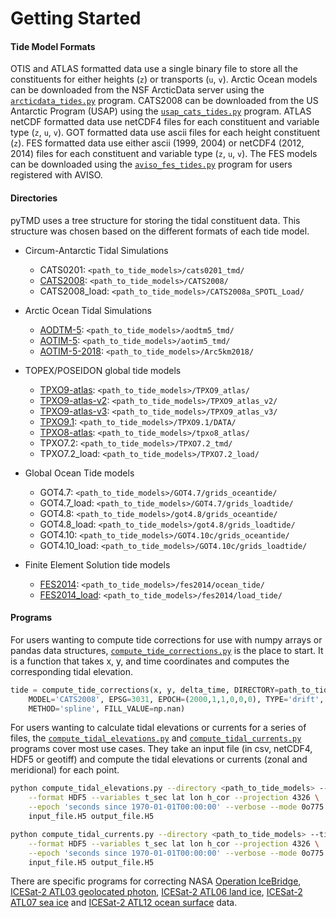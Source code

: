Getting Started
===============

#### Tide Model Formats
OTIS and ATLAS formatted data use a single binary file to store all the constituents for either heights (`z`) or transports (`u`, `v`).
Arctic Ocean models can be downloaded from the NSF ArcticData server using the [`arcticdata_tides.py`](https://github.com/tsutterley/pyTMD/blob/main/scripts/arcticdata_tides.py) program.
CATS2008 can be downloaded from the US Antarctic Program (USAP) using the [`usap_cats_tides.py`](https://github.com/tsutterley/pyTMD/blob/main/scripts/usap_cats_tides.py) program.
ATLAS netCDF formatted data use netCDF4 files for each constituent and variable type (`z`, `u`, `v`).
GOT formatted data use ascii files for each height constituent (`z`).
FES formatted data use either ascii (1999, 2004) or netCDF4 (2012, 2014) files for each constituent and variable type (`z`, `u`, `v`).
The FES models can be downloaded using the [`aviso_fes_tides.py`](https://github.com/tsutterley/pyTMD/blob/main/scripts/aviso_fes_tides.py) program for users registered with AVISO.

#### Directories
pyTMD uses a tree structure for storing the tidal constituent data.
This structure was chosen based on the different formats of each tide model.

- Circum-Antarctic Tidal Simulations
    * CATS0201: `<path_to_tide_models>/cats0201_tmd/`
    * [CATS2008](https://www.usap-dc.org/view/dataset/601235): `<path_to_tide_models>/CATS2008/`
    * CATS2008_load: `<path_to_tide_models>/CATS2008a_SPOTL_Load/`

- Arctic Ocean Tidal Simulations
    * [AODTM-5](https://arcticdata.io/catalog/view/doi:10.18739/A2901ZG3N): `<path_to_tide_models>/aodtm5_tmd/`
    * [AOTIM-5](https://arcticdata.io/catalog/view/doi:10.18739/A2S17SS80): `<path_to_tide_models>/aotim5_tmd/`
    * [AOTIM-5-2018](https://arcticdata.io/catalog/view/doi:10.18739/A21R6N14K): `<path_to_tide_models>/Arc5km2018/`

- TOPEX/POSEIDON global tide models
    * [TPXO9-atlas](https://www.tpxo.net/tpxo-products-and-registration): `<path_to_tide_models>/TPXO9_atlas/`
    * [TPXO9-atlas-v2](https://www.tpxo.net/tpxo-products-and-registration): `<path_to_tide_models>/TPXO9_atlas_v2/`
    * [TPXO9-atlas-v3](https://www.tpxo.net/tpxo-products-and-registration): `<path_to_tide_models>/TPXO9_atlas_v3/`
    * [TPXO9.1](https://www.tpxo.net/tpxo-products-and-registration): `<path_to_tide_models>/TPXO9.1/DATA/`
    * [TPXO8-atlas](https://www.tpxo.net/tpxo-products-and-registration): `<path_to_tide_models>/tpxo8_atlas/`
    * TPXO7.2: `<path_to_tide_models>/TPXO7.2_tmd/`
    * TPXO7.2_load: `<path_to_tide_models>/TPXO7.2_load/`

- Global Ocean Tide models
    * GOT4.7: `<path_to_tide_models>/GOT4.7/grids_oceantide/`
    * GOT4.7_load: `<path_to_tide_models>/GOT4.7/grids_loadtide/`
    * GOT4.8: `<path_to_tide_models>/got4.8/grids_oceantide/`
    * GOT4.8_load: `<path_to_tide_models>/got4.8/grids_loadtide/`
    * GOT4.10: `<path_to_tide_models>/GOT4.10c/grids_oceantide/`
    * GOT4.10_load: `<path_to_tide_models>/GOT4.10c/grids_loadtide/`

- Finite Element Solution tide models
    * [FES2014](https://www.aviso.altimetry.fr/data/products/auxiliary-products/global-tide-fes.html): `<path_to_tide_models>/fes2014/ocean_tide/`
    * [FES2014_load](https://www.aviso.altimetry.fr/data/products/auxiliary-products/global-tide-fes.html): `<path_to_tide_models>/fes2014/load_tide/`

#### Programs
For users wanting to compute tide corrections for use with numpy arrays or pandas data structures, [`compute_tide_corrections.py`](https://github.com/tsutterley/pyTMD/blob/main/pyTMD/compute_tide_corrections.py) is the place to start.  It is a function that takes x, y, and time coordinates and computes the corresponding tidal elevation.
```python
tide = compute_tide_corrections(x, y, delta_time, DIRECTORY=path_to_tide_models,
    MODEL='CATS2008', EPSG=3031, EPOCH=(2000,1,1,0,0,0), TYPE='drift', TIME='GPS',
    METHOD='spline', FILL_VALUE=np.nan)
```

For users wanting to calculate tidal elevations or currents for a series of files, the [`compute_tidal_elevations.py`](https://github.com/tsutterley/pyTMD/blob/main/scripts/compute_tidal_elevations.py) and [`compute_tidal_currents.py`](https://github.com/tsutterley/pyTMD/blob/main/scripts/compute_tidal_currents.py) programs cover most use cases.  They take an input file (in csv, netCDF4, HDF5 or geotiff) and compute the tidal elevations or currents (zonal and meridional) for each point.
```bash
python compute_tidal_elevations.py --directory <path_to_tide_models> --tide CATS2008 \
    --format HDF5 --variables t_sec lat lon h_cor --projection 4326 \
    --epoch 'seconds since 1970-01-01T00:00:00' --verbose --mode 0o775 \
    input_file.H5 output_file.H5

python compute_tidal_currents.py --directory <path_to_tide_models> --tide CATS2008 \
    --format HDF5 --variables t_sec lat lon h_cor --projection 4326 \
    --epoch 'seconds since 1970-01-01T00:00:00' --verbose --mode 0o775 \
    input_file.H5 output_file.H5
```

There are specific programs for correcting NASA [Operation IceBridge](https://github.com/tsutterley/pyTMD/blob/main/scripts/compute_tides_icebridge_data.py), [ICESat-2 ATL03 geolocated photon](https://github.com/tsutterley/pyTMD/blob/main/scripts/compute_tides_ICESat2_ATL03.py), [ICESat-2 ATL06 land ice](https://github.com/tsutterley/pyTMD/blob/main/scripts/compute_tides_ICESat2_ATL06.py), [ICESat-2 ATL07 sea ice](https://github.com/tsutterley/pyTMD/blob/main/scripts/compute_tides_ICESat2_ATL07.py) and [ICESat-2 ATL12 ocean surface](https://github.com/tsutterley/pyTMD/blob/main/scripts/compute_tides_ICESat2_ATL12.py) data.
